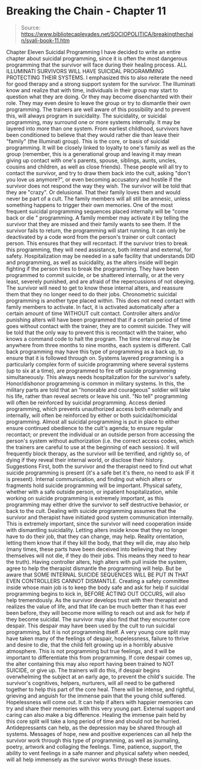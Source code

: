# Breaking the Chain - Chapter 11

> Source: https://www.bibliotecapleyades.net/SOCIOPOLITICA/breakingthechain/svali-book-11.htm

Chapter Eleven
Suicidal Programming
I have decided to write an entire chapter about suicidal programming,
since it is often the most dangerous programming that the survivor will
face during their healing process. ALL ILLUMINATI SURVIVORS WILL HAVE
SUICIDAL PROGRAMMING PROTECTING THEIR SYSTEMS. I emphasized this to
also reiterate the need for good therapy and a strong support system
for the survivor.
The Illuminati know and realize that with time, individuals in their
group may start to question what they are doing. Or they may become
disenchanted with their role. They may even desire to leave the group
or try to dismantle their own programming.
The trainers are well aware of this possibility and to prevent this,
will always program in suicidality. The suicidality, or suicidal programming,
may surround one or more systems internally. It may be layered into
more than one system.
From earliest childhood, survivors have been conditioned to believe
that they would rather die than leave their "family" (the
Illuminati group). This is the core, or basis of suicidal programming.
It will be closely linked to loyalty to one's family as well as the
group (remember, this is a generational group and leaving it may mean
giving up contact with one's parents, spouse, siblings, aunts, uncles,
cousins and children, as well as close friends). These people will all
try to contact the survivor, and try to draw them back into the cult,
asking "don't you love us anymore?", or even becoming accusatory
and hostile if the survivor does not respond the way they wish. The
survivor will be told that they are "crazy". Or delusional.
That their family loves them and would never be part of a cult. The
family members will all still be amnesic, unless something happens to
trigger their own memories.
One of the most frequent suicidal programming sequences placed internally
will be "come back or die " programming. A family member may
activate it by telling the survivor that they are missed and their family
wants to see them. If the survivor fails to return, the programming
will start running. It can only be deactivated by a code word from the
person's trainer or cult contact person. This ensures that they will
recontact. If the survivor tries to break this programming, they will
need assistance, both internal and external, for safety.
Hospitalization may be needed in a safe facility that understands DID
and programming, as well as suicidality, as the alters inside will begin
fighting if the person tries to break the programming. They have been
programmed to commit suicide, or be shattered internally, or at the
very least, severely punished, and are afraid of the repercussions of
not obeying. The survivor will need to get to know these internal alters,
and reassure them that they no longer need to do their jobs.
Chronometric suicidal programming is another type placed within. This
does not need contact with family members to activate. In fact, it is
activated automatically after a certain amount of time WITHOUT cult
contact. Controller alters and/or punishing alters will have been programmed
that if a certain period of time goes without contact with the trainer,
they are to commit suicide. They will be told that the only way to prevent
this is recontact with the trainer, who knows a command code to halt
the program. The time interval may be anywhere from three months to
nine months, each system is different. Call back programming may have
this type of programming as a back up, to ensure that it is followed
through on.
Systems layered programming is a particularly complex form of suicide
programming where several systems (up to six at a time), are programmed
to fire off suicide programming simultaneously. This always needs hospitalization
for the survivor's safety.
Honor/dishonor programming is common in military systems. In this,
the military parts are told that an "honorable and courageous"
soldier will take his life, rather than reveal secrets or leave his
unit.
"No tell" programming will often be reinforced by suicidal
programming.
Access denied programming, which prevents unauthorized access both
externally and internally, will often be reinforced by either or both
suicidal/homicidal programming.
Almost all suicidal programming is put in place to either ensure continued
obedience to the cult's agenda; to ensure regular recontact; or prevent
the individual or an outside person from accessing the person's system
without authorization (i.e. the correct access codes, which the trainers
are careful to use at the beginning of each session). It will frequently
block therapy, as the survivor will be terrified, and rightly so, of
dying if they reveal their internal world, or disclose their history.
Suggestions
First, both the survivor and the therapist need to find out what suicide
programming is present (it's a safe bet it's there, no need to ask IF
it is present). Internal communication, and finding out which alters
or fragments hold suicide programming will be important. Physical safety,
whether with a safe outside person, or inpatient hospitalization, while
working on suicide programming is extremely important, as this programming
may either drive the survivor to self destructive behavior, or back
to the cult. Dealing with suicide programming assumes that the survivor
and therapist have initiated good system communication internally. This
is extremely important, since the survivor will need cooperation inside
with dismantling suicidality.
Letting alters inside know that they no longer have to do their job,
that they can change, may help. Reality orientation, letting them know
that if they kill the body, that they will die, may also help (many
times, these parts have been deceived into believing that they themselves
will not die, if they do their jobs. This means they need to hear the
truth). Having controller alters, high alters with pull inside the system,
agree to help the therapist dismantle the programming will help. But
be aware that SOME INTERNAL SUICIDE SEQUENCES WILL BE PUT IN THAT EVEN
CONTROLLERS CANNOT DISMANTLE. Creating a safety committee inside whose
main job is to keep the body safe and ask for help if suicidal programming
begins to kick in, BEFORE ACTING OUT OCCURS, will also help tremendously.
As the survivor develops trust with their therapist and realizes the
value of life, and that life can be much better than it has ever been
before, they will become more willing to reach out and ask for help
if they become suicidal. The survivor may also find that they encounter
core despair. This despair may have been used by the cult to run suicidal
programming, but it is not programming itself. A very young core split
may have taken many of the feelings of despair, hopelessness, failure
to thrive and desire to die, that the child felt growing up in a horribly
abusive atmosphere. This is not programming but true feelings, and it
will be important to differentiate this from programming. If core despair
comes up, the alter containing this may also report having been trained
to NOT SUICIDE, or give up. The trainers will do this, if despair begins
overwhelming the subject at an early age, to prevent the child's suicide.
The survivor's cognitives, helpers, nurturers, will all need to be
gathered together to help this part of the core heal. There will be
intense, and rightful, grieving and anguish for the immense pain that
the young child suffered. Hopelessness will come out. It can help if
alters with happier memories can try and share their memories with this
very young part. External support and caring can also make a big difference.
Healing the immense pain held by this core split will take a long period
of time and should not be hurried. Antidepressants can help, as the
depression may be shared through all systems. Messages of hope, new
and positive experiences can all help the survivor work through this
type of programming, as well as journaling, poetry, artwork and collaging
the feelings. Time, patience, support, the ability to vent feelings
in a safe manner and physical safety when needed, will all help immensely
as the survivor works through these issues.
